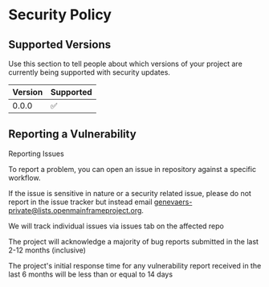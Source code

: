 # Security Policy

## Supported Versions

Use this section to tell people about which versions of your project are
currently being supported with security updates.

| Version | Supported          |
| ------- | ------------------ |
| 0.0.0   | :white_check_mark: |


## Reporting a Vulnerability

Reporting Issues

To report a problem, you can open an issue in repository against a specific workflow.

If the issue is sensitive in nature or a security related issue,
please do not report in the issue tracker but instead email genevaers-private@lists.openmainframeproject.org.

We will track individual issues via issues tab on the affected repo

The project will acknowledge a majority of bug reports submitted in the last 2-12 months (inclusive)

The project's initial response time for any vulnerability report received in the last 6 months will be less than or equal to 14 days
